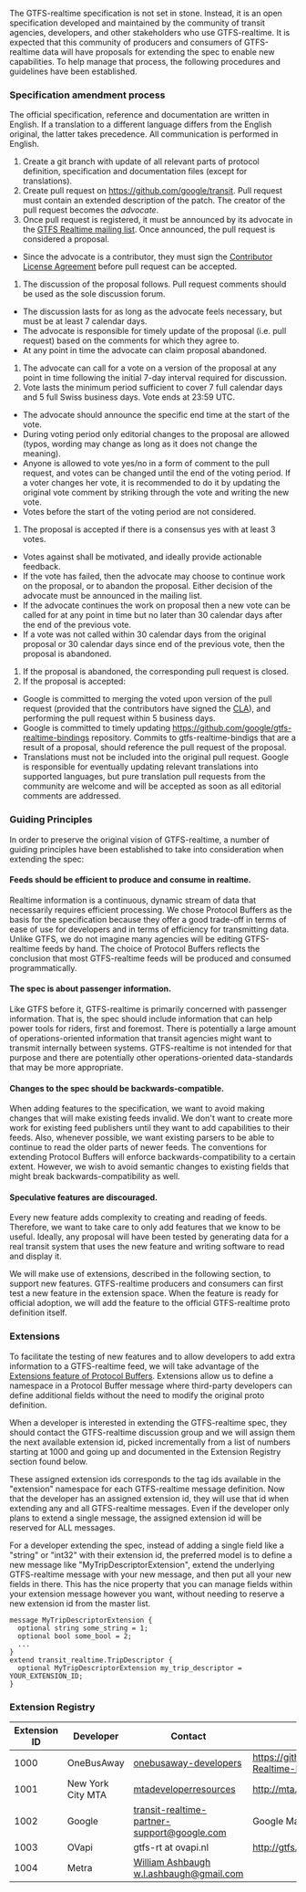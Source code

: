 The GTFS-realtime specification is not set in stone. Instead, it is an open specification developed and maintained by the community of transit agencies, developers, and other stakeholders who use GTFS-realtime. It is expected that this community of producers and consumers of GTFS-realtime data will have proposals for extending the spec to enable new capabilities. To help manage that process, the following procedures and guidelines have been established.

### Specification amendment process
The official specification, reference and documentation are written in English. If a translation to a different language differs from the English original, the latter takes precedence. All communication is performed in English.

1. Create a git branch with update of all relevant parts of protocol definition, specification and documentation files (except for translations).
1. Create pull request on https://github.com/google/transit. Pull request must contain an extended description of the patch. The creator of the pull request becomes the _advocate_.
1. Once pull request is registered, it must be announced by its advocate in the [GTFS Realtime mailing list](https://groups.google.com/forum/#!forum/gtfs-realtime). Once announced, the pull request is considered a proposal.
  - Since the advocate is a contributor, they must sign the [Contributor License Agreement](../CONTRIBUTING.md) before pull request can be accepted.
1. The discussion of the proposal follows. Pull request comments should be used as the sole discussion forum.
  - The discussion lasts for as long as the advocate feels necessary, but must be at least 7 calendar days.
  - The advocate is responsible for timely update of the proposal (i.e. pull request) based on the comments for which they agree to.
  - At any point in time the advocate can claim proposal abandoned.
1. The advocate can call for a vote on a version of the proposal at any point in time following the initial 7-day interval required for discussion.
1. Vote lasts the minimum period sufficient to cover 7 full calendar days and 5 full Swiss business days. Vote ends at 23:59 UTC.
  - The advocate should announce the specific end time at the start of the vote.
  - During voting period only editorial changes to the proposal are allowed (typos, wording may change as long as it does not change the meaning).
  - Anyone is allowed to vote yes/no in a form of comment to the pull request, and votes can be changed until the end of the voting period.
    If a voter changes her vote, it is recommended to do it by updating the original vote comment by striking through the vote and writing the new vote.
  - Votes before the start of the voting period are not considered.
1. The proposal is accepted if there is a consensus yes with at least 3 votes.
  - Votes against shall be motivated, and ideally provide actionable feedback.
  - If the vote has failed, then the advocate may choose to continue work on the proposal, or to abandon the proposal.
    Either decision of the advocate must be announced in the mailing list.
  - If the advocate continues the work on proposal then a new vote can be called for at any point in time but no later than 30 calendar days after the end of the previous vote.
  - If a vote was not called within 30 calendar days from the original proposal or 30 calendar days since end of the previous vote, then the proposal is abandoned.
1. If the proposal is abandoned, the corresponding pull request is closed.
1. If the proposal is accepted:
  - Google is committed to merging the voted upon version of the pull request (provided that the contributors have signed the [CLA](../CONTRIBUTING.md)), and performing the pull request within 5 business days.
  - Google is committed to timely updating https://github.com/google/gtfs-realtime-bindings repository. Commits to gtfs-realtime-bindigs that are a result of a proposal, should reference the pull request of the proposal.
  - Translations must not be included into the original pull request.
    Google is responsible for eventually updating relevant translations into supported languages, but pure translation pull requests from the community are welcome and will be accepted as soon as all editorial comments are addressed.

### Guiding Principles
In order to preserve the original vision of GTFS-realtime, a number of guiding principles have been established to take into consideration when extending the spec:

#### Feeds should be efficient to produce and consume in realtime.
Realtime information is a continuous, dynamic stream of data that necessarily requires efficient processing. We chose Protocol Buffers as the basis for the specification because they offer a good trade-off in terms of ease of use for developers and in terms of efficiency for transmitting data. Unlike GTFS, we do not imagine many agencies will be editing GTFS-realtime feeds by hand. The choice of Protocol Buffers reflects the conclusion that most GTFS-realtime feeds will be produced and consumed programmatically.

#### The spec is about passenger information.
Like GTFS before it, GTFS-realtime is primarily concerned with passenger information. That is, the spec should include information that can help power tools for riders, first and foremost. There is potentially a large amount of operations-oriented information that transit agencies might want to transmit internally between systems. GTFS-realtime is not intended for that purpose and there are potentially other operations-oriented data-standards that may be more appropriate.

#### Changes to the spec should be backwards-compatible.
When adding features to the specification, we want to avoid making changes that will make existing feeds invalid. We don't want to create more work for existing feed publishers until they want to add capabilities to their feeds. Also, whenever possible, we want existing parsers to be able to continue to read the older parts of newer feeds. The conventions for extending Protocol Buffers will enforce backwards-compatibility to a certain extent. However, we wish to avoid semantic changes to existing fields that might break backwards-compatibility as well.

#### Speculative features are discouraged.
Every new feature adds complexity to creating and reading of feeds. Therefore, we want to take care to only add features that we know to be useful. Ideally, any proposal will have been tested by generating data for a real transit system that uses the new feature and writing software to read and display it.

We will make use of extensions, described in the following section, to support new features. GTFS-realtime producers and consumers can first test a new feature in the extension space. When the feature is ready for official adoption, we will add the feature to the official GTFS-realtime proto definition itself.

### Extensions
To facilitate the testing of new features and to allow developers to add extra information to a GTFS-realtime feed, we will take advantage of the [Extensions feature of Protocol Buffers](https://developers.google.com/protocol-buffers/docs/proto#extensions). Extensions allow us to define a namespace in a Protocol Buffer message where third-party developers can define additional fields without the need to modify the original proto definition.

When a developer is interested in extending the GTFS-realtime spec, they should contact the GTFS-realtime discussion group and we will assign them the next available extension id, picked incrementally from a list of numbers starting at 1000 and going up and documented in the Extension Registry section found below.

These assigned extension ids corresponds to the tag ids available in the "extension" namespace for each GTFS-realtime message definition. Now that the developer has an assigned extension id, they will use that id when extending any and all GTFS-realtime messages. Even if the developer only plans to extend a single message, the assigned extension id will be reserved for ALL messages.

For a developer extending the spec, instead of adding a single field like a "string" or "int32" with their extension id, the preferred model is to define a new message like "MyTripDescriptorExtension", extend the underlying GTFS-realtime message with your new message, and then put all your new fields in there. This has the nice property that you can manage fields within your extension message however you want, without needing to reserve a new extension id from the master list.

```
message MyTripDescriptorExtension {
  optional string some_string = 1;
  optional bool some_bool = 2;
  ...
}
extend transit_realtime.TripDescriptor {
  optional MyTripDescriptorExtension my_trip_descriptor = YOUR_EXTENSION_ID;
}
```

### Extension Registry

|Extension ID|Developer|Contact|Details|
|------------|---------|-------|-------|
|1000|OneBusAway|[onebusaway-developers](http://groups.google.com/group/onebusaway-developers)|https://github.com/OneBusAway/onebusaway/wiki/GTFS-Realtime-Resources|
|1001|New York City MTA|[mtadeveloperresources](http://groups.google.com/group/mtadeveloperresources)|http://mta.info/developers/|
|1002|Google|[transit-realtime-partner-support@google.com](mailto:transit-realtime-partner-support@google.com)|Google Maps Live Transit Updates|
|1003|OVapi|gtfs-rt at ovapi.nl|http://gtfs.ovapi.nl|
|1004|Metra|[William Ashbaugh <w.l.ashbaugh@gmail.com>](mailto:w.l.ashbaugh@gmail.com)|
